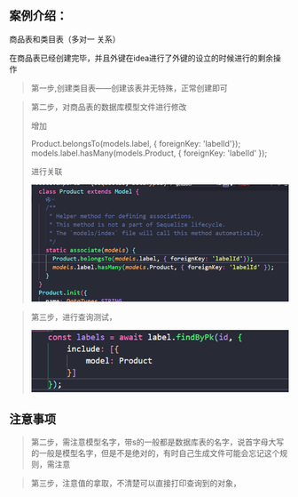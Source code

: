 ## 案例介绍：

商品表和类目表（多对一 关系）

在商品表已经创建完毕，并且外键在idea进行了外键的设立的时候进行的剩余操作

> 第一步,创建类目表——创建该表并无特殊，正常创建即可

> 第二步，对商品表的数据库模型文件进行修改
>
> 增加
>
> Product.belongsTo(models.label, { foreignKey: 'labelId'});
> models.label.hasMany(models.Product, { foreignKey: 'labelId' });
>
> 进行关联
>
> ![1728722645301](images/表关联/1728722645301.png)

> 第三步，进行查询测试，
>
> ![1728722845157](images/表关联/1728722845157.png)

## 注意事项

> 第二步，需注意模型名字，带s的一般都是数据库表的名字，说首字母大写的一般是模型名字，但是不是绝对的，有时自己生成文件可能会忘记这个规则，需注意

> 第三步，注意值的拿取，不清楚可以直接打印查询到的对象，
